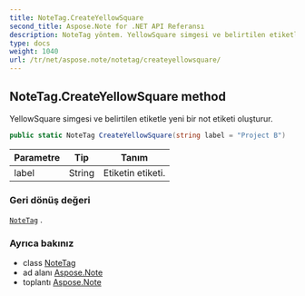 ```yaml
---
title: NoteTag.CreateYellowSquare
second_title: Aspose.Note for .NET API Referansı
description: NoteTag yöntem. YellowSquare simgesi ve belirtilen etiketle yeni bir not etiketi oluşturur.
type: docs
weight: 1040
url: /tr/net/aspose.note/notetag/createyellowsquare/
---
```

## NoteTag.CreateYellowSquare method

YellowSquare simgesi ve belirtilen etiketle yeni bir not etiketi oluşturur.

```csharp
public static NoteTag CreateYellowSquare(string label = "Project B")
```

| Parametre | Tip | Tanım |
| --- | --- | --- |
| label | String | Etiketin etiketi. |

### Geri dönüş değeri

[`NoteTag`](../) .

### Ayrıca bakınız

* class [NoteTag](../)
* ad alanı [Aspose.Note](../../notetag/)
* toplantı [Aspose.Note](../../../)


